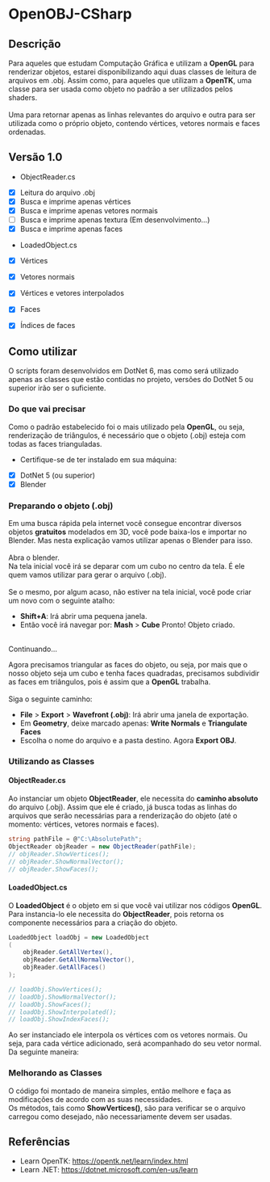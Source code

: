 # OpenOBJ-CSharp
## Descrição
Para aqueles que estudam Computação Gráfica e utilizam a **OpenGL** para renderizar objetos, estarei disponibilizando aqui duas classes de leitura de arquivos em .obj. Assim como, para aqueles que utilizam a **OpenTK**, uma classe para ser usada como objeto no padrão a ser utilizados pelos shaders.
<br><br>
Uma para retornar apenas as linhas relevantes do arquivo e outra para ser utilizada como o próprio objeto, contendo vértices, vetores normais e faces ordenadas.


## Versão 1.0
- ObjectReader.cs
- [x] Leitura do arquivo .obj
- [x] Busca e imprime apenas vértices
- [x] Busca e imprime apenas vetores normais
- [ ] Busca e imprime apenas textura (Em desenvolvimento...)
- [x] Busca e imprime apenas faces

- LoadedObject.cs
- [x] Vértices
- [x] Vetores normais
- [x] Vértices e vetores interpolados
- [x] Faces
- [x] Índices de faces


## Como utilizar
O scripts foram desenvolvidos em DotNet 6, mas como será utilizado apenas as classes que estão contidas no projeto, versões do DotNet 5 ou superior irão ser o suficiente.
### Do que vai precisar
Como o padrão estabelecido foi o mais utilizado pela **OpenGL**, ou seja, renderização de triângulos, é necessário que o objeto (.obj) esteja com todas as faces trianguladas.
- Certifique-se de ter instalado em sua máquina:
- [x] DotNet 5 (ou superior)
- [x] Blender

### Preparando o objeto (.obj)
Em uma busca rápida pela internet você consegue encontrar diversos objetos **gratuitos** modelados em 3D, você pode baixa-los e importar no Blender. Mas nesta explicação vamos utilizar apenas o Blender para isso.
<br><br>
Abra o blender.
<br>
Na tela inicial você irá se deparar com um cubo no centro da tela. É ele quem vamos utilizar para gerar o arquivo (.obj).
<br><br>
Se o mesmo, por algum acaso, não estiver na tela inicial, você pode criar um novo com o seguinte atalho:
- **Shift+A**: Irá abrir uma pequena janela.
- Então você irá navegar por: **Mash** > **Cube**
Pronto! Objeto criado.
<br>
Continuando...

Agora precisamos triangular as faces do objeto, ou seja, por mais que o nosso objeto seja um cubo e tenha faces quadradas, precisamos subdividir as faces em triângulos, pois é assim que a **OpenGL** trabalha.
<br><br>
Siga o seguinte caminho:
- **File** > **Export** > **Wavefront (.obj)**: Irá abrir uma janela de exportação.
- Em **Geometry**, deixe marcado apenas: **Write Normals** e **Triangulate Faces**
- Escolha o nome do arquivo e a pasta destino. Agora **Export OBJ**.

### Utilizando as Classes
#### ObjectReader.cs
Ao instanciar um objeto **ObjectReader**, ele necessita do **caminho absoluto** do arquivo (.obj). Assim que ele é criado, já busca todas as linhas do arquivos que serão necessárias para a renderização do objeto (até o momento: vértices, vetores normais e faces).
~~~C#
string pathFile = @"C:\AbsolutePath";
ObjectReader objReader = new ObjectReader(pathFile);
// objReader.ShowVertices();
// objReader.ShowNormalVector();
// objReader.ShowFaces();
~~~

#### LoadedObject.cs
O **LoadedObject** é o objeto em si que você vai utilizar nos códigos **OpenGL**. Para instancia-lo ele necessita do **ObjectReader**, pois retorna os componente necessários para a criação do objeto.
~~~C#
LoadedObject loadObj = new LoadedObject
(
    objReader.GetAllVertex(),
    objReader.GetAllNormalVector(),
    objReader.GetAllFaces()
);

// loadObj.ShowVertices();
// loadObj.ShowNormalVector();
// loadObj.ShowFaces();
// loadObj.ShowInterpolated();
// loadObj.ShowIndexFaces();
~~~
Ao ser instanciado ele interpola os vértices com os vetores normais. Ou seja, para cada vértice adicionado, será acompanhado do seu vetor normal. Da seguinte maneira:

### Melhorando as Classes
O código foi montado de maneira simples, então melhore e faça as modificações de acordo com as suas necessidades.
<br>
Os métodos, tais como **ShowVertices()**, são para verificar se o arquivo carregou como desejado, não necessariamente devem ser usadas.

## Referências
- Learn OpenTK: <https://opentk.net/learn/index.html>
- Learn .NET: <https://dotnet.microsoft.com/en-us/learn> 

